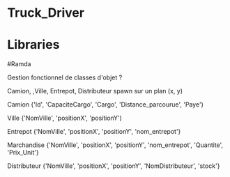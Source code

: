 # Truck_Driver

# Libraries
#Ramda

Gestion fonctionnel de classes d'objet ?

Camion, ,Ville, Entrepot, Distributeur spawn sur un plan (x, y)

Camion {'Id', 'CapaciteCargo', 'Cargo', 'Distance_parcourue', 'Paye')

Ville {'NomVille', 'positionX', 'positionY')

Entrepot {'NomVille', 'positionX', 'positionY', 'nom_entrepot'}

Marchandise {'NomVille', 'positionX', 'positionY', 'nom_entrepot', 'Quantite', 'Prix_Unit'}

Distributeur {'NomVille', 'positionX', 'positionY', 'NomDistributeur', 'stock'}


